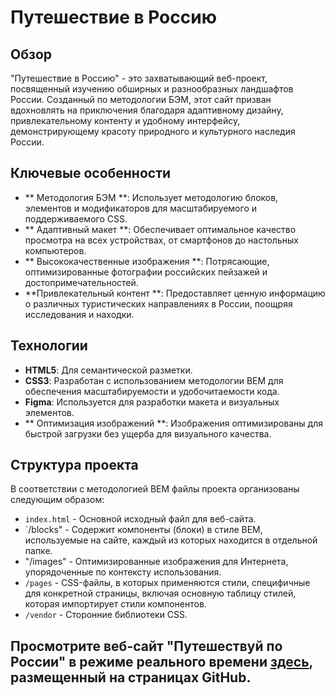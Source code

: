 # Путешествие в Россию

## Обзор
"Путешествие в Россию" - это захватывающий веб-проект, посвященный изучению обширных и разнообразных ландшафтов России. Созданный по методологии БЭМ, этот сайт призван вдохновлять на приключения благодаря адаптивному дизайну, привлекательному контенту и удобному интерфейсу, демонстрирующему красоту природного и культурного наследия России.

## Ключевые особенности
- ** Методология БЭМ **: Использует методологию блоков, элементов и модификаторов для масштабируемого и поддерживаемого CSS.
- ** Адаптивный макет **: Обеспечивает оптимальное качество просмотра на всех устройствах, от смартфонов до настольных компьютеров.
- ** Высококачественные изображения **: Потрясающие, оптимизированные фотографии российских пейзажей и достопримечательностей.
- **Привлекательный контент **: Предоставляет ценную информацию о различных туристических направлениях в России, поощряя исследования и находки.

## Технологии
- **HTML5**: Для семантической разметки.
- **CSS3**: Разработан с использованием методологии BEM для обеспечения масштабируемости и удобочитаемости кода.
- **Figma**: Используется для разработки макета и визуальных элементов.
- ** Оптимизация изображений **: Изображения оптимизированы для быстрой загрузки без ущерба для визуального качества.

## Структура проекта
В соответствии с методологией BEM файлы проекта организованы следующим образом:
- `index.html` - Основной исходный файл для веб-сайта.
- `/blocks" - Содержит компоненты (блоки) в стиле BEM, используемые на сайте, каждый из которых находится в отдельной папке.
- "/images" - Оптимизированные изображения для Интернета, упорядоченные по контексту использования.
- `/pages` - CSS-файлы, в которых применяются стили, специфичные для конкретной страницы, включая основную таблицу стилей, которая импортирует стили компонентов.
- `/vendor` - Сторонние библиотеки CSS.



## Просмотрите веб-сайт "Путешествуй по России" в режиме реального времени [здесь](https://XlittlewretchX.github.io/Russia_trip/), размещенный на страницах GitHub.
